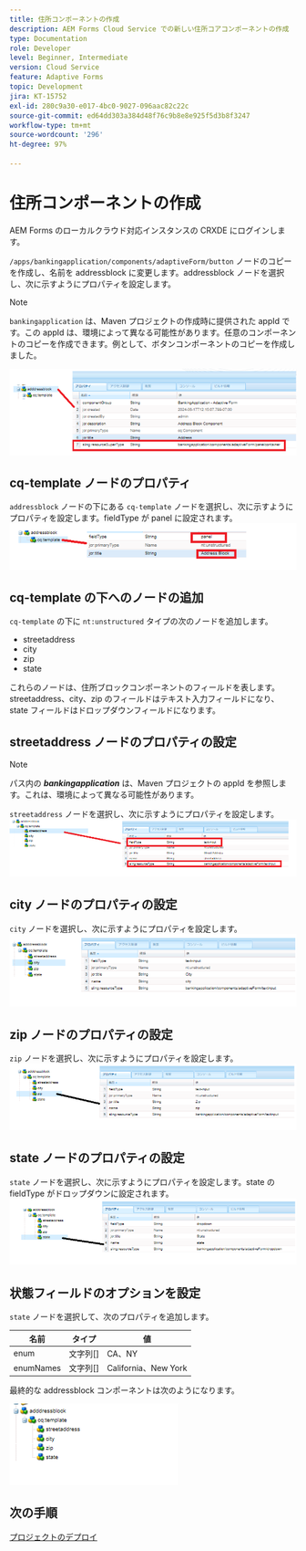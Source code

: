 ```yaml
---
title: 住所コンポーネントの作成
description: AEM Forms Cloud Service での新しい住所コアコンポーネントの作成
type: Documentation
role: Developer
level: Beginner, Intermediate
version: Cloud Service
feature: Adaptive Forms
topic: Development
jira: KT-15752
exl-id: 280c9a30-e017-4bc0-9027-096aac82c22c
source-git-commit: ed64dd303a384d48f76c9b8e8e925f5d3b8f3247
workflow-type: tm+mt
source-wordcount: '296'
ht-degree: 97%

---
```


# 住所コンポーネントの作成

AEM Forms のローカルクラウド対応インスタンスの CRXDE にログインします。

``/apps/bankingapplication/components/adaptiveForm/button`` ノードのコピーを作成し、名前を addressblock に変更します。addressblock ノードを選択し、次に示すようにプロパティを設定します。

>[!NOTE]
>
> ``bankingapplication`` は、Maven プロジェクトの作成時に提供された appId です。この appId は、環境によって異なる可能性があります。任意のコンポーネントのコピーを作成できます。例として、ボタンコンポーネントのコピーを作成しました。


![address-bloc](assets/address-properties.png)

## cq-template ノードのプロパティ

``addressblock`` ノードの下にある ``cq-template`` ノードを選択し、次に示すようにプロパティを設定します。fieldType が panel に設定されます。
![cq-template](assets/cq-template.png)

## cq-template の下へのノードの追加

``cq-template`` の下に ``nt:unstructured`` タイプの次のノードを追加します。

* streetaddress
* city
* zip
* state

これらのノードは、住所ブロックコンポーネントのフィールドを表します。streetaddress、city、zip のフィールドはテキスト入力フィールドになり、state フィールドはドロップダウンフィールドになります。

## streetaddress ノードのプロパティの設定

>[!NOTE]
>
> パス内の **_bankingapplication_** は、Maven プロジェクトの appId を参照します。これは、環境によって異なる可能性があります。

``streetaddress`` ノードを選択し、次に示すようにプロパティを設定します。
![street-address](assets/streetaddress.png)

## city ノードのプロパティの設定

``city`` ノードを選択し、次に示すようにプロパティを設定します。
![city](assets/city.png)

## zip ノードのプロパティの設定

``zip`` ノードを選択し、次に示すようにプロパティを設定します。
![zip](assets/zip.png)

## state ノードのプロパティの設定

``state`` ノードを選択し、次に示すようにプロパティを設定します。state の fieldType がドロップダウンに設定されます。
![state](assets/state.png)

## 状態フィールドのオプションを設定

``state`` ノードを選択して、次のプロパティを追加します。

| 名前 | タイプ | 値 |
|----------|----------|---------------------|
| enum | 文字列[] | CA、NY |
| enumNames | 文字列[] | California、New York |


最終的な addressblock コンポーネントは次のようになります。

![final-address](assets/crx-address-block.png)

## 次の手順

[プロジェクトのデプロイ](./deploy-your-project.md)
